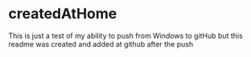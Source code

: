 createdAtHome
=============

This is just a test of my ability to push from Windows to gitHub
but this readme was created and added at github after the push
